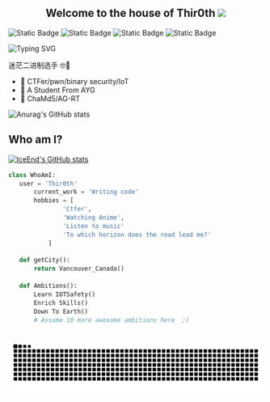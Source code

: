 <h2 align="Center">  Welcome to the house of Thir0th <img src="https://media.giphy.com/media/WUlplcMpOCEmTGBtBW/giphy.gif" width="30"> </h3>
<p> <img alt="Static Badge" src="https://img.shields.io/badge/Binary Security-purple"> <img alt="Static Badge" src="https://img.shields.io/badge/Java-orange">  <img alt="Static Badge" src="https://img.shields.io/badge/python-blue"> <img alt="Static Badge" src="https://img.shields.io/badge/C-green"> </p>






![Typing SVG](https://readme-typing-svg.demolab.com/?lines=Welcome+to+my+little+universe！！！)







迷茫二进制选手 🤓🤣

- 🔭 CTFer/pwn/binary security/IoT
- 🌱 A Student From AYG
- 👯 ChaMd5/AG-RT


![Anurag's GitHub stats](https://github-readme-stats.vercel.app/api?username=Thir0th&show_icons=true&theme=radical)

 
 ## Who am I?
 [![IceEnd's GitHub stats](https://github-immortality.vercel.app/api?username=Thir0th)](https://github.com/IceEnd)
 ```python
 class WhoAmI:
 	user = 'Thir0th'
		current_work = 'Writing code'
		hobbies = [
				'Ctfer',
				'Watching Anime',
				'Listen to music'
				'To which horizon does the road lead me?'
			]
	
	def getCity():
		return Vancouver_Canada()
	
	def Ambitions():
		Learn IOTSafety()
		Enrich Skills()
		Down To Earth()
		# Assume 10 more awesome ambitions here  ;)
	
 ```
 







<picture>
  <source media="(prefers-color-scheme: dark)" srcset="https://raw.githubusercontent.com/Peter-JXL/Peter-JXL/output/github-contribution-grid-snake-dark.svg">
  <source media="(prefers-color-scheme: light)" srcset="https://raw.githubusercontent.com/Peter-JXL/Peter-JXL/output/github-contribution-grid-snake.svg">
  <img alt="github contribution grid snake animation" src="https://raw.githubusercontent.com/Peter-JXL/Peter-JXL/output/github-contribution-grid-snake.svg">
</picture>





 
 
